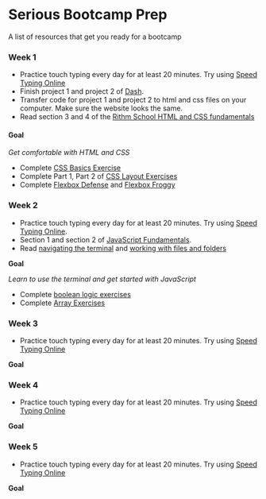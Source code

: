 # Serious Bootcamp Prep

A list of resources that get you ready for a bootcamp

### Week 1
* Practice touch typing every day for at least 20 minutes.  Try using [Speed Typing Online](https://www.speedtypingonline.com/typing-tutor)
* Finish project 1 and project 2 of [Dash](https://dash.generalassemb.ly/).
* Transfer code for project 1 and project 2 to html and css files on your computer.  Make sure the website looks the same.
* Read section 3 and 4 of the [Rithm School HTML and CSS fundamentals](https://www.rithmschool.com/courses/html-css-fundamentals)

#### Goal

_Get comfortable with HTML and CSS_


* Complete [CSS Basics Exercise](https://www.rithmschool.com/courses/html-css-fundamentals/css-basics-exercise)
* Complete Part 1, Part 2 of [CSS Layout Exercises](https://www.rithmschool.com/courses/html-css-fundamentals/css-layout-exercise)
* Complete [Flexbox Defense](http://www.flexboxdefense.com/) and [Flexbox Froggy](http://flexboxfroggy.com/)


### Week 2
* Practice touch typing every day for at least 20 minutes.  Try using [Speed Typing Online](https://www.speedtypingonline.com/typing-tutor).
* Section 1 and section 2 of [JavaScript Fundamentals](https://www.rithmschool.com/courses/javascript).
* Read [navigating the terminal](https://www.rithmschool.com/courses/terminal/terminal-navigation) and [working with files and folders](https://www.rithmschool.com/courses/terminal/terminal-files)

__Goal__

_Learn to use the terminal and get started with JavaScript_

* Complete [boolean logic exercises](https://www.rithmschool.com/courses/javascript/introduction-to-javascript-boolean-exercises)
* Complete [Array Exercises](https://www.rithmschool.com/courses/javascript/javascript-arrays-exercise)



### Week 3
* Practice touch typing every day for at least 20 minutes.  Try using [Speed Typing Online](https://www.speedtypingonline.com/typing-tutor)

__Goal__

### Week 4
* Practice touch typing every day for at least 20 minutes.  Try using [Speed Typing Online](https://www.speedtypingonline.com/typing-tutor)

__Goal__

### Week 5
* Practice touch typing every day for at least 20 minutes.  Try using [Speed Typing Online](https://www.speedtypingonline.com/typing-tutor)

__Goal__

